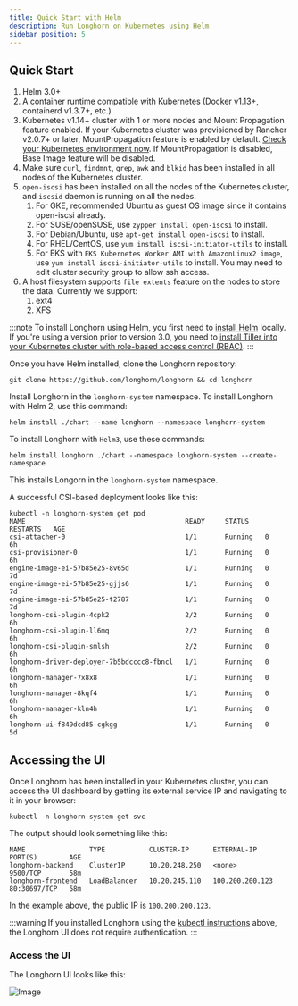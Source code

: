 ```yaml
---
title: Quick Start with Helm
description: Run Longhorn on Kubernetes using Helm
sidebar_position: 5
---
```



## Quick Start

1. Helm 3.0+
2. A container runtime compatible with Kubernetes (Docker v1.13+, containerd v1.3.7+, etc.)
3. Kubernetes v1.14+ cluster with 1 or more nodes and Mount Propagation feature enabled. If your Kubernetes cluster was provisioned by Rancher v2.0.7+ or later, MountPropagation feature is enabled by default. [Check your Kubernetes environment now](https://github.com/longhorn/longhorn#environment-check-script). If MountPropagation is disabled, Base Image feature will be disabled.
4. Make sure `curl`, `findmnt`, `grep`, `awk` and `blkid` has been installed in all nodes of the Kubernetes cluster.
5.  `open-iscsi` has been installed on all the nodes of the Kubernetes cluster, and `iscsid` daemon is running on all the nodes.
    1. For GKE, recommended Ubuntu as guest OS image since it contains open-iscsi already.
    2. For SUSE/openSUSE, use `zypper install open-iscsi` to install.
    3. For Debian/Ubuntu, use `apt-get install open-iscsi` to install.
    4. For RHEL/CentOS, use `yum install iscsi-initiator-utils` to install.
    5. For EKS with `EKS Kubernetes Worker AMI with AmazonLinux2 image`, 
       use `yum install iscsi-initiator-utils` to install. You may need to edit cluster security group to allow ssh access.
6. A host filesystem supports `file extents` feature on the nodes to store the data. Currently we support:
    1. ext4
    2. XFS

:::note
To install Longhorn using Helm, you first need to [install Helm](https://helm.sh/docs/intro/install/) locally. If you're using a version prior to version 3.0, you need to [install Tiller into your Kubernetes cluster with role-based access control (RBAC)](https://v2.helm.sh/docs/using_helm#tiller-namespaces-and-rbac).
:::

Once you have Helm installed, clone the Longhorn repository:

```shell
git clone https://github.com/longhorn/longhorn && cd longhorn
```

Install Longhorn in the `longhorn-system` namespace. To install Longhorn with Helm 2, use this command:

```shell
helm install ./chart --name longhorn --namespace longhorn-system
```
To install Longhorn with `Helm3`, use these commands:
```shell
helm install longhorn ./chart --namespace longhorn-system --create-namespace
```

This installs Longorn in the `longhorn-system` namespace.

A successful CSI-based deployment looks like this:

```shell
kubectl -n longhorn-system get pod
NAME                                        READY     STATUS    RESTARTS   AGE
csi-attacher-0                              1/1       Running   0          6h
csi-provisioner-0                           1/1       Running   0          6h
engine-image-ei-57b85e25-8v65d              1/1       Running   0          7d
engine-image-ei-57b85e25-gjjs6              1/1       Running   0          7d
engine-image-ei-57b85e25-t2787              1/1       Running   0          7d
longhorn-csi-plugin-4cpk2                   2/2       Running   0          6h
longhorn-csi-plugin-ll6mq                   2/2       Running   0          6h
longhorn-csi-plugin-smlsh                   2/2       Running   0          6h
longhorn-driver-deployer-7b5bdcccc8-fbncl   1/1       Running   0          6h
longhorn-manager-7x8x8                      1/1       Running   0          6h
longhorn-manager-8kqf4                      1/1       Running   0          6h
longhorn-manager-kln4h                      1/1       Running   0          6h
longhorn-ui-f849dcd85-cgkgg                 1/1       Running   0          5d
```

## Accessing the UI

Once Longhorn has been installed in your Kubernetes cluster, you can access the UI dashboard by getting its external service IP and navigating to it in your browser:

```shell
kubectl -n longhorn-system get svc
```

The output should look something like this:

```shell
NAME                TYPE           CLUSTER-IP      EXTERNAL-IP      PORT(S)        AGE
longhorn-backend    ClusterIP      10.20.248.250   <none>           9500/TCP       58m
longhorn-frontend   LoadBalancer   10.20.245.110   100.200.200.123  80:30697/TCP   58m
```

In the example above, the public IP is `100.200.200.123`.

:::warning
If you installed Longhorn using the [kubectl instructions](../install/install-with-kubectl) above, the Longhorn UI does not require authentication.
:::

### Access the UI

The Longhorn UI looks like this:

![Image](/img/screenshots/getting-started/longhorn-ui.png)
